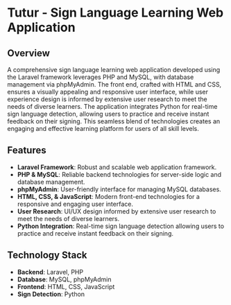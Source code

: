 # Tutur - Sign Language Learning Web Application

## Overview
A comprehensive sign language learning web application developed using the Laravel framework leverages PHP and MySQL, with database management via phpMyAdmin. The front end, crafted with HTML and CSS, ensures a visually appealing and responsive user interface, while user experience design is informed by extensive user research to meet the needs of diverse learners. The application integrates Python for real-time sign language detection, allowing users to practice and receive instant feedback on their signing. This seamless blend of technologies creates an engaging and effective learning platform for users of all skill levels.

## Features
- **Laravel Framework**: Robust and scalable web application framework.
- **PHP & MySQL**: Reliable backend technologies for server-side logic and database management.
- **phpMyAdmin**: User-friendly interface for managing MySQL databases.
- **HTML, CSS, & JavaScript**: Modern front-end technologies for a responsive and engaging user interface.
- **User Research**: UI/UX design informed by extensive user research to meet the needs of diverse learners.
- **Python Integration**: Real-time sign language detection allowing users to practice and receive instant feedback on their signing.

## Technology Stack
- **Backend**: Laravel, PHP
- **Database**: MySQL, phpMyAdmin
- **Frontend**: HTML, CSS, JavaScript
- **Sign Detection**: Python
